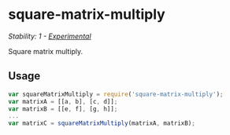# square-matrix-multiply

_Stability: 1 - [Experimental](https://github.com/tristanls/stability-index#stability-1---experimental)_

Square matrix multiply.

## Usage

```javascript
var squareMatrixMultiply = require('square-matrix-multiply');
var matrixA = [[a, b], [c, d]];
var matrixB = [[e, f], [g, h]];
...
var matrixC = squareMatrixMultiply(matrixA, matrixB);
```